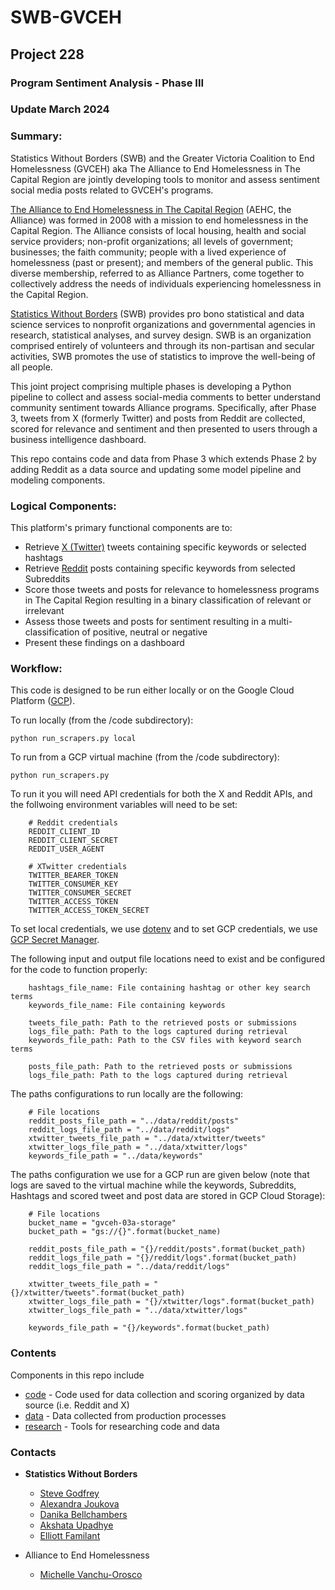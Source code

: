 # SWB-GVCEH
## Project 228
### Program Sentiment Analysis - Phase III
### Update March 2024

### Summary: 
Statistics Without Borders (SWB) and the Greater Victoria Coalition to End Homelessness (GVCEH) aka The Alliance to End Homelessness in The Capital Region are jointly developing tools to monitor and assess sentiment social media posts related to GVCEH's programs. 

[The Alliance to End Homelessness in The Capital Region](https://victoriahomelessness.ca/) (AEHC, the Alliance) was formed in 2008 with a mission to end homelessness in the Capital Region. The Alliance consists of local housing, health and social service providers; non-profit organizations; all levels of government; businesses; the faith community; people with a lived experience of homelessness (past or present); and members of the general public. This diverse membership, referred to as Alliance Partners, come together to collectively address the needs of individuals experiencing homelessness in the Capital Region.

[Statistics Without Borders](https://www.statisticswithoutborders.org/) (SWB) provides pro bono statistical and data science services to nonprofit organizations and governmental agencies in research, statistical analyses, and survey design. SWB is an organization comprised entirely of volunteers and through its non-partisan and secular activities, SWB promotes the use of statistics to improve the well-being of all people.

This joint project comprising multiple phases is developing a Python pipeline to collect and assess social-media comments to better understand community sentiment towards Alliance programs.  Specifically, after Phase 3, tweets from X (formerly Twitter) and posts from Reddit are collected, scored for relevance and sentiment and then presented to users through a business intelligence dashboard.  

This repo contains code and data from Phase 3 which extends Phase 2 by adding Reddit as a data source and updating some model pipeline and modeling components.

### Logical Components:

This platform's primary functional components are to:

- Retrieve [X (Twitter)](https://twitter.com/home) tweets containing specific keywords or selected hashtags
- Retrieve [Reddit](https://www.reddit.com/) posts containing specific keywords from selected Subreddits
- Score those tweets and posts for relevance to homelessness programs in The Capital Region resulting in a binary classification of relevant or irrelevant
- Assess those tweets and posts for sentiment resulting in a multi-classification of positive, neutral or negative
- Present these findings on a dashboard

### Workflow:

This code is designed to be run either locally or on the Google Cloud Platform ([GCP](https://cloud.google.com/?hl=en)). 

To run locally (from the /code subdirectory):

    python run_scrapers.py local

To run from a GCP virtual machine (from the /code subdirectory):

    python run_scrapers.py

To run it you will need API credentials for both the X and Reddit APIs, and the follwoing environment variables will need to be set:

        # Reddit credentials
        REDDIT_CLIENT_ID
        REDDIT_CLIENT_SECRET
        REDDIT_USER_AGENT

        # XTwitter credentials
        TWITTER_BEARER_TOKEN
        TWITTER_CONSUMER_KEY
        TWITTER_CONSUMER_SECRET
        TWITTER_ACCESS_TOKEN
        TWITTER_ACCESS_TOKEN_SECRET

To set local credentials, we use [dotenv](https://pypi.org/project/python-dotenv/) and to set GCP credentials, we use [GCP Secret Manager](https://cloud.google.com/security/products/secret-manager).

The following input and output file locations need to exist and be configured for the code to function properly:

        hashtags_file_name: File containing hashtag or other key search terms
        keywords_file_name: File containing keywords

        tweets_file_path: Path to the retrieved posts or submissions
        logs_file_path: Path to the logs captured during retrieval
        keywords_file_path: Path to the CSV files with keyword search terms

        posts_file_path: Path to the retrieved posts or submissions
        logs_file_path: Path to the logs captured during retrieval

The paths configurations to run locally are the following:

        # File locations
        reddit_posts_file_path = "../data/reddit/posts"
        reddit_logs_file_path = "../data/reddit/logs"
        xtwitter_tweets_file_path = "../data/xtwitter/tweets"
        xtwitter_logs_file_path = "../data/xtwitter/logs"
        keywords_file_path = "../data/keywords"

The paths configuration we use for a GCP run are given below (note that logs are saved to the virtual machine while the keywords, Subreddits, Hashtags and scored tweet and post data are stored in GCP Cloud Storage):

        # File locations
        bucket_name = "gvceh-03a-storage"
        bucket_path = "gs://{}".format(bucket_name)
        
        reddit_posts_file_path = "{}/reddit/posts".format(bucket_path)
        reddit_logs_file_path = "{}/reddit/logs".format(bucket_path)
        reddit_logs_file_path = "../data/reddit/logs"
        
        xtwitter_tweets_file_path = "{}/xtwitter/tweets".format(bucket_path)
        xtwitter_logs_file_path = "{}/xtwitter/logs".format(bucket_path)
        xtwitter_logs_file_path = "../data/xtwitter/logs"

        keywords_file_path = "{}/keywords".format(bucket_path)

### Contents

Components in this repo include

* [code](code/) - Code used for data collection and scoring organized by data source (i.e. Reddit and X)
* [data](data/) - Data collected from production processes
* [research](research/) - Tools for researching code and data


### Contacts

- <b>Statistics Without Borders</b>
    - [Steve Godfrey](mailto:stephengodfrey223@gmail.com)
    - [Alexandra Joukova](mailto:alex.joukova@gmail.com)
    - [Danika Bellchambers](mailto:danicabellchambers@gmail.com)
    - [Akshata Upadhye](mailto:akshatarupadhye@gmail.com)
    - [Elliott Familant](mailto:efamilant@gmail.com)
  

- Alliance to End Homelessness
    - [Michelle Vanchu-Orosco](mvanchu-orosco@victoriahomelessness.ca)



